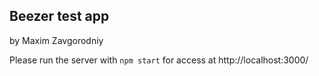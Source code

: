 ## Beezer test app
by Maxim Zavgorodniy

Please run the server with
```npm start```
for access at http://localhost:3000/